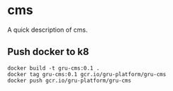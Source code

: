 # cms
A quick description of cms.

## Push docker to k8
```
docker build -t gru-cms:0.1 .
docker tag gru-cms:0.1 gcr.io/gru-platform/gru-cms
docker push gcr.io/gru-platform/gru-cms
```

